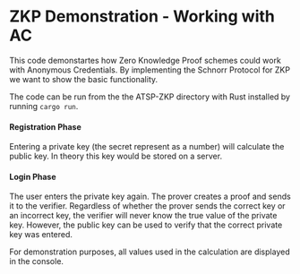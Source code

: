 # ZKP Demonstration - Working with AC

This code demonstartes how Zero Knowledge Proof schemes could work with Anonymous Credentials. By implementing the Schnorr Protocol for ZKP we want to show the basic functionality.

The code can be run from the the ATSP-ZKP directory with Rust installed by running `cargo run`.

#### Registration Phase
Entering a private key (the secret represent as a number) will calculate the public key. In theory this key would be stored on a server.

#### Login Phase
The user enters the private key again. The prover creates a proof and sends it to the verifier. Regardless of whether the prover sends the correct key or an incorrect key, the verifier will never know the true value of the private key. However, the public key can be used to verify that the correct private key was entered.

For demonstration purposes, all values used in the calculation are displayed in the console.
